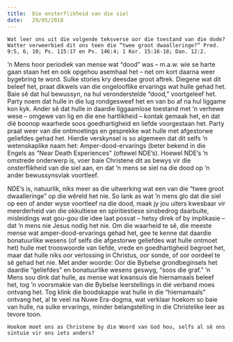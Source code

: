 ```yaml
---
title:  Die onsterflikheid van die siel
date:   29/05/2018
---
```


`Wat leer ons uit die volgende teksverse oor die toestand van die dode? Watter verweerbied dit ons teen die “twee groot dwaalleringe?” Pred. 9:5, 6, 10; Ps. 115:17 en Ps. 146:4; 1 Kor. 15:16-18; Dan. 12:2.` 

’n Mens hoor periodiek van mense wat “dood” was – m.a.w. wie se harte gaan staan het en ook opgehou asemhaal het – net om kort daarna weer bygebring te word. Sulke stories kry deesdae groot aftrek. Diegene wat dit beleef het, praat dikwels van die ongelooflike ervarings wat hulle gehad het. Baie sê dat hul bewussyn, na hul veronderstelde “dood,” voortgeleef het. Party noem dat hulle in die lug rondgesweef het en van bo af na hul liggame kon kyk. Ander sê dat hulle in daardie liggaamlose toestand met ’n verhewe wese – omgewe van lig en die ene hartlikheid – kontak gemaak het, en dat dié boonop waarhede soos goedhartigheid en liefde voorgestaan het. Party praat weer van die ontmoetings en gesprekke wat hulle met afgestorwe geliefdes gehad het. Hierdie verskynsel is so algemeen dat dit selfs ’n wetenskaplike naam het: Amper-dood-ervarings (beter bekend in die Engels as “Near Death Experiences” (oftewel NDE’s). Hoewel NDE’s ’n omstrede onderwerp is, voer baie Christene dit as bewys vir die onsterflikheid van die siel aan, en dat ’n mens se siel na die dood op ’n ander bewussynsvlak voortleef. 

NDE’s is, natuurlik, niks meer as die uitwerking wat een van die “twee groot dwaalleringe” op die wêreld het nie. So lank as wat ’n mens glo dat die siel op een of ander wyse voortleef na die dood, maak jy jou uiters kwesbaar vir meerderheid van die okkultiese en spiritiestiese sinsbedrog daarbuite, misleidings wat gou-gou die idee laat posvat – hetsy direk of by implikasie – dat ’n mens nie Jesus nodig het nie. Om die waarheid te sê, die meeste mense wat amper-dood-ervarings gehad het, gee te kenne dat daardie bonatuurlike wesens (of selfs die afgestorwe geliefdes wat hulle ontmoet het) hulle met trooswoorde van liefde, vrede en goedhartigheid begroet het, maar dat hulle niks oor verlossing in Christus, oor sonde, of oor oordeel te sê gehad het nie. Met ander woorde: Oor die Bybelse grondbeginsels het daardie “geliefdes” en bonatuurlike wesens geswyg, “soos die graf.” ’n Mens sou dink dat hulle, as mense wat kwansuis die hiernamaals beleef het, tog ’n voorsmakie van die Bybelse leerstellings in dié verband moes ontvang het. Tog klink die boodskappe wat hulle in die “hiernamaals” ontvang het, al te veel na Nuwe Era-dogma, wat verklaar hoekom so baie van hulle, na sulke ervarings, minder belangstelling in die Christelike leer as tevore toon. 

`Hoekom moet ons as Christene by die Woord van God hou, selfs al sê ons sintuie vir ons iets anders?`